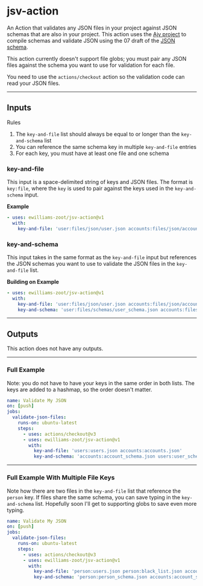 # jsv-action

An Action that validates any JSON files in your project against JSON schemas that are also in your project. This action uses the [Ajv project](https://www.npmjs.com/package/ajv) to compile schemas and validate JSON using the 07 draft of the [JSON schema](https://json-schema.org/).

This action currently doesn't support file globs; you must pair any JSON files against the schema you want to use for validation for each file.

You need to use the `actions/checkout` action so the validation code can read your JSON files.
<hr/>

## Inputs

Rules
1. The `key-and-file` list should always be equal to or longer than the `key-and-schema` list
2. You can reference the same schema key in multiple `key-and-file` entries
3. For each key, you must have at least one file and one schema

### key-and-file

This input is a space-delimited string of keys and JSON files. The format is `key:file`, where the `key` is used to pair against the keys used in the `key-and-schema` input.

**Example**
```yml
- uses: ewilliams-zoot/jsv-action@v1
  with:
    key-and-file: 'user:files/json/user.json accounts:files/json/accounts.json'
```

### key-and-schema

This input takes in the same format as the `key-and-file` input but references the JSON schemas you want to use to validate the JSON files in the `key-and-file` list.

**Building on Example**
```yml
- uses: ewilliams-zoot/jsv-action@v1
  with:
    key-and-file: 'user:files/json/user.json accounts:files/json/accounts.json'
    key-and-schema: 'user:files/schemas/user_schema.json accounts:files/schemas/account_schema.json'
```
<hr/>

## Outputs

This action does not have any outputs.
<hr/>

### Full Example

Note: you do not have to have your keys in the same order in both lists. The keys are added to a hashmap, so the order doesn't matter.

```yml
name: Validate My JSON
on: [push]
jobs:
  validate-json-files:
    runs-on: ubuntu-latest
    steps:
      - uses: actions/checkout@v3
      - uses: ewilliams-zoot/jsv-action@v1
        with:
          key-and-file: 'users:users.json accounts:accounts.json'
          key-and-schema: 'accounts:account_schema.json users:user_schema.json'
```
<hr/>

### Full Example With Multiple File Keys

Note how there are two files in the `key-and-file` list that reference the `person` key. If files share the same schema, you can save typing in the `key-and-schema` list. Hopefully soon I'll get to supporting globs to save even more typing.

```yml
name: Validate My JSON
on: [push]
jobs:
  validate-json-files:
    runs-on: ubuntu-latest
    steps:
      - uses: actions/checkout@v3
      - uses: ewilliams-zoot/jsv-action@v1
        with:
          key-and-file: 'person:users.json person:black_list.json accounts:accounts.json'
          key-and-schema: 'person:person_schema.json accounts:account_schema.json'
```
